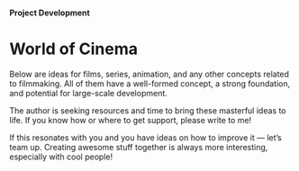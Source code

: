 #### Project Development

# World of Cinema

Below are ideas for films, series, animation, and any other concepts related to filmmaking. All of them have a well-formed concept, a strong foundation, and potential for large-scale development.

The author is seeking resources and time to bring these masterful ideas to life. If you know how or where to get support, please write to me!

If this resonates with you and you have ideas on how to improve it — let’s team up. Creating awesome stuff together is always more interesting, especially with cool people!